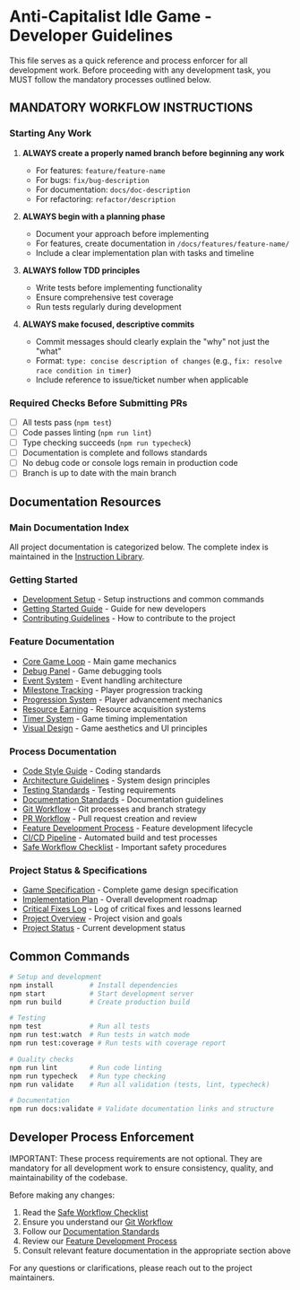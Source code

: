 # Anti-Capitalist Idle Game - Developer Guidelines

This file serves as a quick reference and process enforcer for all development work. Before proceeding with any development task, you MUST follow the mandatory processes outlined below.

## MANDATORY WORKFLOW INSTRUCTIONS

### Starting Any Work

1. **ALWAYS create a properly named branch before beginning any work**
   - For features: `feature/feature-name`
   - For bugs: `fix/bug-description`
   - For documentation: `docs/doc-description`
   - For refactoring: `refactor/description`

2. **ALWAYS begin with a planning phase**
   - Document your approach before implementing
   - For features, create documentation in `/docs/features/feature-name/`
   - Include a clear implementation plan with tasks and timeline

3. **ALWAYS follow TDD principles**
   - Write tests before implementing functionality
   - Ensure comprehensive test coverage
   - Run tests regularly during development

4. **ALWAYS make focused, descriptive commits**
   - Commit messages should clearly explain the "why" not just the "what"
   - Format: `type: concise description of changes` (e.g., `fix: resolve race condition in timer`)
   - Include reference to issue/ticket number when applicable

### Required Checks Before Submitting PRs

- [ ] All tests pass (`npm test`)
- [ ] Code passes linting (`npm run lint`)
- [ ] Type checking succeeds (`npm run typecheck`)
- [ ] Documentation is complete and follows standards
- [ ] No debug code or console logs remain in production code
- [ ] Branch is up to date with the main branch

## Documentation Resources

### Main Documentation Index

All project documentation is categorized below. The complete index is maintained in the [Instruction Library](/docs/processes/instruction-library-index.md).

### Getting Started

- [Development Setup](/docs/guides/development-setup.md) - Setup instructions and common commands
- [Getting Started Guide](/docs/guides/getting-started.md) - Guide for new developers
- [Contributing Guidelines](/docs/guides/contributing.md) - How to contribute to the project

### Feature Documentation

- [Core Game Loop](/docs/features/core-game-loop/core-game-loop.md) - Main game mechanics
- [Debug Panel](/docs/features/debug-panel/debug-panel.md) - Game debugging tools
- [Event System](/docs/features/event-system/event-system.md) - Event handling architecture
- [Milestone Tracking](/docs/features/milestone-tracking/milestone-tracking.md) - Player progression tracking
- [Progression System](/docs/features/progression-system/progression-system.md) - Player advancement mechanics
- [Resource Earning](/docs/features/resource-earning-mechanics/implementation-guide.md) - Resource acquisition systems
- [Timer System](/docs/features/timer/timer.md) - Game timing implementation
- [Visual Design](/docs/features/visual-design/visual-design.md) - Game aesthetics and UI principles

### Process Documentation

- [Code Style Guide](/docs/processes/code-quality/code-style-guide.md) - Coding standards
- [Architecture Guidelines](/docs/processes/code-quality/architecture-guidelines.md) - System design principles
- [Testing Standards](/docs/processes/code-quality/testing-standards.md) - Testing requirements
- [Documentation Standards](/docs/processes/documentation/documentation-standards.md) - Documentation guidelines
- [Git Workflow](/docs/processes/git/git-workflow.md) - Git processes and branch strategy
- [PR Workflow](/docs/processes/pr-workflow.md) - Pull request creation and review
- [Feature Development Process](/docs/processes/feature-development-process.md) - Feature development lifecycle
- [CI/CD Pipeline](/docs/processes/ci-cd-pipeline.md) - Automated build and test processes
- [Safe Workflow Checklist](/docs/processes/safe-workflow-checklist.md) - Important safety procedures

### Project Status & Specifications

- [Game Specification](/docs/specifications/game-specification.md) - Complete game design specification
- [Implementation Plan](/docs/specifications/implementation-plan.md) - Overall development roadmap
- [Critical Fixes Log](/docs/project/critical-fixes.md) - Log of critical fixes and lessons learned
- [Project Overview](/docs/project/overview.md) - Project vision and goals
- [Project Status](/docs/project/status.md) - Current development status

## Common Commands

```bash
# Setup and development
npm install         # Install dependencies
npm start           # Start development server
npm run build       # Create production build

# Testing
npm test            # Run all tests
npm run test:watch  # Run tests in watch mode
npm run test:coverage # Run tests with coverage report

# Quality checks
npm run lint        # Run code linting
npm run typecheck   # Run type checking
npm run validate    # Run all validation (tests, lint, typecheck)

# Documentation
npm run docs:validate # Validate documentation links and structure
```

## Developer Process Enforcement

IMPORTANT: These process requirements are not optional. They are mandatory for all development work to ensure consistency, quality, and maintainability of the codebase.

Before making any changes:
1. Read the [Safe Workflow Checklist](/docs/processes/safe-workflow-checklist.md)
2. Ensure you understand our [Git Workflow](/docs/processes/git/git-workflow.md)
3. Follow our [Documentation Standards](/docs/processes/documentation/documentation-standards.md)
4. Review our [Feature Development Process](/docs/processes/feature-development-process.md)
5. Consult relevant feature documentation in the appropriate section above

For any questions or clarifications, please reach out to the project maintainers.